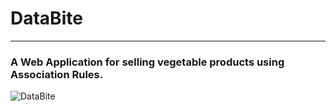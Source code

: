 # DataBite
---


### A Web Application for selling vegetable products using Association Rules.


![DataBite](http://rohithvutnoor.com/images/project/DataBite.png)

